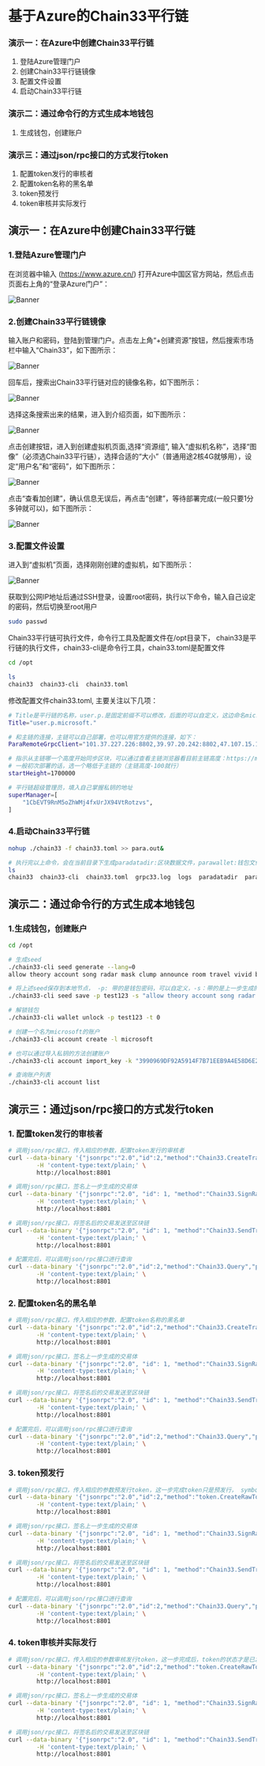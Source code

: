 # 基于Azure的Chain33平行链

### 演示一：在Azure中创建Chain33平行链
 1.	登陆Azure管理门户
 2.	创建Chain33平行链镜像
 3.	配置文件设置
 4. 启动Chain33平行链

### 演示二：通过命令行的方式生成本地钱包
 1.	生成钱包，创建账户

### 演示三：通过json/rpc接口的方式发行token
 1.	配置token发行的审核者
 2.	配置token名称的黑名单
 3.	token预发行
 4.	token审核并实际发行


## 演示一：在Azure中创建Chain33平行链
### 1.登陆Azure管理门户

在浏览器中输入 (https://www.azure.cn/) 打开Azure中国区官方网站，然后点击页面右上角的“登录Azure门户”：

![Banner](./Images/Chain33_1.png)

### 2.创建Chain33平行链镜像

输入账户和密码，登陆到管理门户。点击左上角“+创建资源”按钮，然后搜索市场栏中输入“Chain33”，如下图所示：

![Banner](./Images/Chain33_2.png)

回车后，搜索出Chain33平行链对应的镜像名称，如下图所示：

![Banner](./Images/Chain33_3.png)

选择这条搜索出来的结果，进入到介绍页面，如下图所示：

![Banner](./Images/Chain33_4.png)

点击创建按钮，进入到创建虚拟机页面,选择“资源组”, 输入“虚拟机名称”，选择“图像”（必须选Chain33平行链），选择合适的“大小”（普通用途2核4G就够用），设定“用户名”和“密码”，如下图所示：

![Banner](./Images/Chain33_5.png)

点击“查看加创建”，确认信息无误后，再点击“创建”，等待部署完成(一般只要1分多钟就可以)，如下图所示：

![Banner](./Images/Chain33_6.png)

### 3.配置文件设置
进入到“虚拟机”页面，选择刚刚创建的虚拟机，如下图所示：

![Banner](./Images/Chain33_7.png)

获取到公网IP地址后通过SSH登录，设置root密码，执行以下命令，输入自己设定的密码，然后切换至root用户

```bash
sudo passwd
```

Chain33平行链可执行文件，命令行工具及配置文件在/opt目录下， chain33是平行链的执行文件，chain33-cli是命令行工具，chain33.toml是配置文件
```bash
cd /opt

ls
chain33  chain33-cli  chain33.toml
```

修改配置文件chain33.toml, 主要关注以下几项：

```bash
# Title是平行链的名称，user.p.是固定前缀不可以修改，后面的可以自定义，这边命名microsoft.（最后一个点不能省掉）
Title="user.p.microsoft."

# 和主链的连接，主链可以自己部署，也可以用官方提供的连接，如下：
ParaRemoteGrpcClient="101.37.227.226:8802,39.97.20.242:8802,47.107.15.126:8802,jiedian2.bityuan.com,cloud.bityuan.com"

# 指示从主链哪一个高度开始同步区块，可以通过查看主链浏览器看目前主链高度：https://mainnet.bityuan.com/block
# 一般初次部署的话，选一个略低于主链的（主链高度-100就行）
startHeight=1700000

# 平行链超级管理员，填入自己掌握私钥的地址
superManager=[
    "1CbEVT9RnM5oZhWMj4fxUrJX94VtRotzvs",
]
```

### 4.启动Chain33平行链
```bash
nohup ./chain33 -f chain33.toml >> para.out&

# 执行完以上命令，会在当前目录下生成paradatadir:区块数据文件，parawallet:钱包文件
ls
chain33  chain33-cli  chain33.toml  grpc33.log  logs  paradatadir  para.out  parawallet
```

## 演示二：通过命令行的方式生成本地钱包
### 1.生成钱包，创建账户
```bash
cd /opt

# 生成seed
./chain33-cli seed generate --lang=0
allow theory account song radar mask clump announce room travel vivid bacon reflect grunt year

# 将上述seed保存到本地节点， -p: 带的是钱包密码，可以自定义，-s：带的是上一步生成的seed
./chain33-cli seed save -p test123 -s "allow theory account song radar mask clump announce room travel vivid bacon reflect grunt year"

# 解锁钱包
./chain33-cli wallet unlock -p test123 -t 0

# 创建一个名为microsoft的账户
./chain33-cli account create -l microsoft

# 也可以通过导入私钥的方法创建账户
./chain33-cli account import_key -k "3990969DF92A5914F7B71EEB9A4E58D6E255F32BF042FEA5318FC8B3D50EE6E8" -l test

# 查询账户列表
./chain33-cli account list
```

## 演示三：通过json/rpc接口的方式发行token
### 1.	配置token发行的审核者

```bash
# 调用json/rpc接口，传入相应的参数，配置token发行的审核者
curl --data-binary '{"jsonrpc":"2.0","id":2,"method":"Chain33.CreateTransaction","params":[{"execer":"user.p.microsoft.manage","actionName":"Modify","payload": {"key": "token-finisher","value": "1CbEVT9RnM5oZhWMj4fxUrJX94VtRotzvs","op":"add"}}]}' \
        -H 'content-type:text/plain;' \
        http://localhost:8801

# 调用json/rpc接口，签名上一步生成的交易体
curl --data-binary '{"jsonrpc":"2.0", "id": 1, "method":"Chain33.SignRawTx","params":[{"addr":"1CbEVT9RnM5oZhWMj4fxUrJX94VtRotzvs", "expire":"2h", "txHex":"上一步生成的交易体"}] }' \
        -H 'content-type:text/plain;' \
        http://localhost:8801

# 调用json/rpc接口，将签名后的交易发送至区块链
curl --data-binary '{"jsonrpc":"2.0", "id": 1, "method":"Chain33.SendTransaction","params":[{"data":"上一步签名过后的值"}] }' \
        -H 'content-type:text/plain;' \
        http://localhost:8801

# 配置完后，可以调用json/rpc接口进行查询
curl --data-binary '{"jsonrpc":"2.0","id":2,"method":"Chain33.Query","params":[{"execer":"user.p.microsoft.manage","funcName":"GetConfigItem", "payload":{"data": "token-finisher"}}]}' \
        -H 'content-type:text/plain;' \
        http://localhost:8801
```

### 2.	配置token名的黑名单
```bash
# 调用json/rpc接口，传入相应的参数，配置token名称的黑名单
curl --data-binary '{"jsonrpc":"2.0","id":2,"method":"Chain33.CreateTransaction","params":[{"execer":"user.p.microsoft.manage","actionName":"Modify","payload": {"key": "token-blacklist","value": "BTY","op":"add"}}]}' \
        -H 'content-type:text/plain;' \
        http://localhost:8801

# 调用json/rpc接口，签名上一步生成的交易体
curl --data-binary '{"jsonrpc":"2.0", "id": 1, "method":"Chain33.SignRawTx","params":[{"addr":"1CbEVT9RnM5oZhWMj4fxUrJX94VtRotzvs", "expire":"2h", "txHex":"上一步生成的交易体"}] }' \
        -H 'content-type:text/plain;' \
        http://localhost:8801

# 调用json/rpc接口，将签名后的交易发送至区块链
curl --data-binary '{"jsonrpc":"2.0", "id": 1, "method":"Chain33.SendTransaction","params":[{"data":"上一步签名过后的值"}]}' \
        -H 'content-type:text/plain;' \
        http://localhost:8801

# 配置完后，可以调用json/rpc接口进行查询
curl --data-binary '{"jsonrpc":"2.0","id":2,"method":"Chain33.Query","params":[{"execer":"user.p.microsoft.manage","funcName":"GetConfigItem", "payload":{"data": "token-blacklist"}}]}' \
        -H 'content-type:text/plain;' \
        http://localhost:8801
```

### 3.	token预发行
```bash
# 调用json/rpc接口，传入相应的参数预发行token，这一步完成token只是预发行， symbol:token的名称，只支持大写字母+数字， owner: 指示哪个地址拥有初始发行的token, total:token的总量（精度是1e8）
curl --data-binary '{"jsonrpc":"2.0","id":2,"method":"token.CreateRawTokenPreCreateTx","params":[{"name":"MIC COIN","symbol":"MICCOINX","total":150000000000,"owner":"1B37gMWCo1EVQxroWKkhgkyyKYZbgZEUs7"}]}' \
        -H 'content-type:text/plain;' \
        http://localhost:8801

# 调用json/rpc接口，签名上一步生成的交易体
curl --data-binary '{"jsonrpc":"2.0", "id": 1, "method":"Chain33.SignRawTx","params":[{"addr":"1CbEVT9RnM5oZhWMj4fxUrJX94VtRotzvs", "expire":"2h", "txHex":"上一步生成的交易体"}] }' \
        -H 'content-type:text/plain;' \
        http://localhost:8801

# 调用json/rpc接口，将签名后的交易发送至区块链
curl --data-binary '{"jsonrpc":"2.0", "id": 1, "method":"Chain33.SendTransaction","params":[{"data":"上一步签名过后的值"}]}' \
        -H 'content-type:text/plain;' \
        http://localhost:8801

# 配置完后，可以调用json/rpc接口进行查询
curl --data-binary '{"jsonrpc":"2.0","id":2,"method":"Chain33.Query","params":[{"execer":"user.p.microsoft.token","funcName":"GetTokens", "payload":{"status": 0,"queryAll":true,"symbolOnly":true}}]}' \
        -H 'content-type:text/plain;' \
        http://localhost:8801
```

### 4.	token审核并实际发行
```bash
# 调用json/rpc接口，传入相应的参数审核发行token，这一步完成后，token的状态才是已发行
curl --data-binary '{"jsonrpc":"2.0","id":2,"method":"token.CreateRawTokenFinishTx","params":[{"symbol":"MICCOINX", "owner":"1B37gMWCo1EVQxroWKkhgkyyKYZbgZEUs7"}]}' \
        -H 'content-type:text/plain;' \
        http://localhost:8801

# 调用json/rpc接口，签名上一步生成的交易体
curl --data-binary '{"jsonrpc":"2.0", "id": 1, "method":"Chain33.SignRawTx","params":[{"addr":"1CbEVT9RnM5oZhWMj4fxUrJX94VtRotzvs", "expire":"2h", "txHex":"上一步生成的交易体"}] }' \
        -H 'content-type:text/plain;' \
        http://localhost:8801

# 调用json/rpc接口，将签名后的交易发送至区块链
curl --data-binary '{"jsonrpc":"2.0", "id": 1, "method":"Chain33.SendTransaction","params":[{"data":"上一步签名过后的值"}]}' \
        -H 'content-type:text/plain;' \
        http://localhost:8801
```